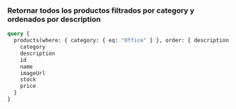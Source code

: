 ### Retornar todos los productos filtrados por category y ordenados por description
```graphql
query {
  products(where: { category: { eq: "Office" } }, order: { description: DESC }) {
    category
    description
    id
    name
    imageUrl
    stock
    price
  }
}
```